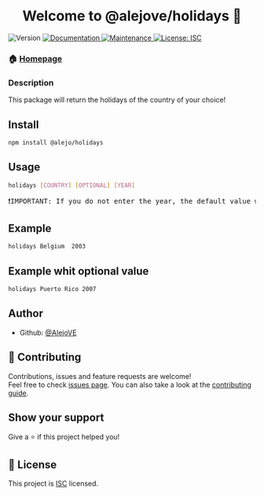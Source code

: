 <h1 align="center">Welcome to @alejove/holidays 👋</h1>
<p>
  <img alt="Version" src="https://img.shields.io/badge/version-1.0.0-blue.svg?cacheSeconds=2592000" />
  <a href="https://github.com/AlejoVE/node-cli#readme" target="_blank">
    <img alt="Documentation" src="https://img.shields.io/badge/documentation-yes-brightgreen.svg" />
  </a>
  <a href="https://github.com/AlejoVE/node-cli/graphs/commit-activity" target="_blank">
    <img alt="Maintenance" src="https://img.shields.io/badge/Maintained%3F-yes-green.svg" />
  </a>
  <a href="https://github.com/AlejoVE/node-cli/blob/master/LICENSE" target="_blank">
    <img alt="License: ISC" src="https://img.shields.io/github/license/AlejoVE/@alejove/holidays" />
  </a>
</p>

### 🏠 [Homepage](https://github.com/AlejoVE/node-cli#readme)

### Description
This package will return the holidays of the country of your choice!

## Install

```sh
npm install @alejo/holidays
```

## Usage

```sh
holidays [COUNTRY] [OPTIONAL] [YEAR]
```
<pre>❗IMPORTANT: If you do not enter the year, the default value will be the current year.</pre>
## Example

```sh
holidays Belgium  2003
```

## Example whit optional value

```sh
holidays Puerto Rico 2007
```

## Author

* Github: [@AlejoVE](https://github.com/AlejoVE)

## 🤝 Contributing

Contributions, issues and feature requests are welcome!<br />Feel free to check [issues page](https://github.com/AlejoVE/node-cli/issues). You can also take a look at the [contributing guide](https://github.com/AlejoVE/node-cli/blob/master/CONTRIBUTING.md).

## Show your support

Give a ⭐️ if this project helped you!

## 📝 License

This project is [ISC](https://github.com/AlejoVE/node-cli/blob/master/LICENSE) licensed.